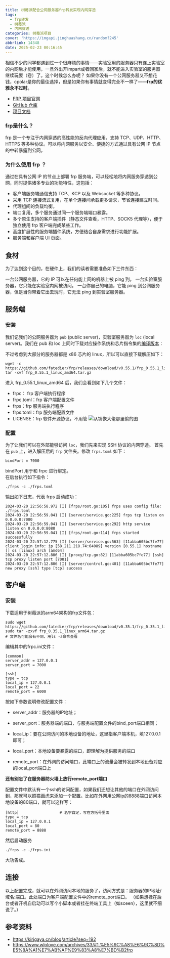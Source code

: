 ```yaml
---
title: 树莓派配合公网服务器frp转发实现内网穿透
tags:
  - frp转发
  - 树莓派
  - 内网穿透
categories: 树莓派项目
cover: 'https://imgapi.jinghuashang.cn/random?245'
abbrlink: 14348
date: 2025-02-23 00:16:45
---
```

相信不少的同学都遇到过一个很麻烦的事情——实验室用的服务器只有连上实验室的内网后才能使用，一旦外出开impart或者回家后，就不能进入实验室的服务器继续玩耍（卷）了。这个时候怎么办呢？
如果你没有一个公网服务器又不想花钱，cpolar是你的最佳选择，但是如果你有事情就变得完全不一样了——**frp的优雅永不过时**。
- [FRP 项目官网](https://gofrp.org/)
- [GitHub 仓库](https://github.com/fatedier/frp)
- [项目文档](https://gofrp.org/docs/)

### frp是什么？
frp 是一个专注于内网穿透的高性能的反向代理应用，支持 TCP、UDP、HTTP、HTTPS 等多种协议。可以将内网服务以安全、便捷的方式通过具有公网 IP 节点的中转暴露到公网。

### 为什么使用 frp ？
通过在具有公网 IP 的节点上部署 frp 服务端，可以轻松地将内网服务穿透到公网，同时提供诸多专业的功能特性，这包括：

- 客户端服务端通信支持 TCP、KCP 以及 Websocket 等多种协议。
- 采用 TCP 连接流式复用，在单个连接间承载更多请求，节省连接建立时间。
- 代理组间的负载均衡。
- 端口复用，多个服务通过同一个服务端端口暴露。
- 多个原生支持的客户端插件（静态文件查看，HTTP、SOCK5 代理等），便于独立使用 frp 客户端完成某些工作。
- 高度扩展性的服务端插件系统，方便结合自身需求进行功能扩展。
- 服务端和客户端 UI 页面。
## 食材
为了达到这个目的，在硬件上，我们的读者需要准备如下三件东西：

一台公网服务器，它的 IP 可以在任何能上网的机器上被 ping 到。
一台实验室服务器，它只能在实验室内网被访问。
一台你自己的电脑，它能 ping 到公网服务器，但是当你带着它出去玩时，它无法 ping 到实验室服务器。

## 服务端
### 安装
我们记我们的公网服务器为 `pub` (public server)，实验室服务器为 `loc` (local server)。我们在 pub 和 loc 上同时下载对应操作系统和芯片指令集的[编译版本](https://github.com/fatedier/frp/releases)：

不过考虑到大部分的服务器都是 x86 芯片的 linux，所以可以直接下载解压如下：

```
wget -c https://github.com/fatedier/frp/releases/download/v0.55.1/frp_0.55.1_linux_amd64.tar.gz
tar -xvf frp_0.55.1_linux_amd64.tar.gz
```
进入 frp_0.55.1_linux_amd64 后，我们会看到如下几个文件：

- frpc： frp 客户端执行程序
- frpc.toml：frp 客户端配置文件
- frps：frp 服务端执行程序
- frps.toml：frp 服务端配置文件
- LICENSE：frp 软件开源协议，不用管
![从锦恢大佬那里偷的图](image.png)

### 配置
为了让我们可以在外部能够访问 `loc`，我们先来实现 SSH 协议的内网穿透。
首先在 `pub` 上，进入解压后的 `frp` 文件夹。修改 `frps.toml` 如下：
```
bindPort = 7000
```
bindPort 用于和 frpc 进行绑定。   
在后台执行如下指令：
```
./frps -c ./frps.toml
```
输出如下日志，代表 frps 启动成功：
```
2024-03-20 22:56:58.972 [I] [frps/root.go:105] frps uses config file: ./frps.toml
2024-03-20 22:56:59.041 [I] [server/service.go:225] frps tcp listen on 0.0.0.0:7000
2024-03-20 22:56:59.041 [I] [server/service.go:292] http service listen on 0.0.0.0:8080
2024-03-20 22:56:59.041 [I] [frps/root.go:114] frps started successfully
2024-03-20 22:57:12.775 [I] [server/service.go:563] [11abba605bc7fe77] client login info: ip [58.211.218.74:64089] version [0.55.1] hostname [] os [linux] arch [amd64]
2024-03-20 22:57:12.806 [I] [proxy/tcp.go:82] [11abba605bc7fe77] [ssh] tcp proxy listen port [7001]
2024-03-20 22:57:12.806 [I] [server/control.go:401] [11abba605bc7fe77] new proxy [ssh] type [tcp] success
```
## 客户端
### 安装
下载适用于树莓派的arm64架构的frp文件包：
```
sudo wget https://github.com/fatedier/frp/releases/download/v0.35.1/frp_0.35.1_linux_arm64.tar.gz
sudo tar -zxvf frp_0.35.1_linux_arm64.tar.gz
# 文件名可能会有不同，用ls -a命令查看
```
编辑其中的frpc.ini文件：
```
[common]
server_addr = 127.0.0.1
server_port = 7000

[ssh]
type = tcp
local_ip = 127.0.0.1
local_port = 22
remote_port = 6000
```
按如下参数说明修改配置文件：

- server_addr：服务器的IP地址；

- server_port：服务器端的端口，与服务端配置文件的bind_port端口相同；

- local_ip：要在公网访问的本地设备的地址，这里指客户端本机，填127.0.0.1即可；

- local_port：本地设备要暴露的端口，即理解为提供服务的端口

- remote_port：在外网的访问端口，此端口上的流量会被转发到本地设备对应的local_port端口上

**还有别忘了在服务器防火墙上放行remote_port端口**

配置文件中默认有一个ssh的访问配置，如果我们还想让其他的端口在外网访问到，那就可以照猫画虎来添加一个配置。比如在外网用公网ip的8888端口访问本地设备的80端口，就可以这样写：
```
[http]                  # 名字自定，写在方括号里面
type = tcp
local_ip = 127.0.0.1
local_port = 80
remote_port = 8888
```
然后启动服务
```
./frps -c ./frps.ini
```
大功告成。
## 连接

以上配置完成，就可以在外网访问本地的服务了，访问方式是：服务器的IP地址/域名:端口。此处端口为客户端配置文件中的remote_port端口。
（如果想挂在后台或者开机自启动可以写个小脚本或者挂在终端工具上（如sceen），这里就不细说了。）

## 参考资料
- https://kirigaya.cn/blog/article?seq=192
- https://www.wlplove.com/archives/33/#1.%E5%9C%A8%E6%9C%8D%E5%8A%A1%E7%AB%AF%E9%83%A8%E7%BD%B2frp